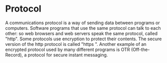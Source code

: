 [Title]: # (Protocolo)
[Order]: # (95)

# Protocol

A communications protocol is a way of sending data between programs or computers. Software programs that use the same protocol can talk to each other: so web browsers and web servers speak the same protocol, called "http". Some protocols use encryption to protect their contents. The secure version of the http protocol is called "https ". Another example of an encrypted protocol used by many different programs is OTR  (Off-the-Record), a protocol for secure instant messaging.